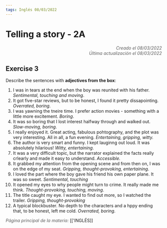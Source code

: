 ```yaml
---
tags: Inglés 08/03/2022
---
```


# Telling a story - 2A
<div style="text-align: right; opacity: 0.7; font-style: italic;">Creado el 08/03/2022</div>
<div style="text-align: right; opacity: 0.7; font-style: italic;">Última actualización el 08/03/2022</div>

## Exercise 3

Describe the sentences with **adjectives from the box**:


1. I was in tears at the end when the boy was reunited with his father. *Sentimental, touching and moving*.
2. It got five-star reviews, but to be honest, I found it pretty dissapointing. *Overrated, boring*.
3. I was yawning the tneire time. I prefer action movies - something with a little more excitement.  *Boring*.
4. It was so boring that I lost interest halfway through and walked out. *Slow-moving, boring*.
5. I really enjoyed it. Great acting, fabulous pohtography, and the plot was very interesting. All in all, a fun evening. *Entertaining, gripping, witty.*
6. The author is very smart and funny. I kept lauginng out loud. It was absolutely hilarious! *Witty, entertaining*.
7. It was a very difficult topic, but the narrator explained the facts really crlearly and made it easy to understand. *Accessible.*
8. It grabbed my attention from the opening scene and from then on, I was on the edge of my seat. *Gripping, thought-provoking, entertaining*.
9. I loved the part where the boy gave his friend his own paper plane. It was so sweet. *Sentimental, touching*
10. It opened my eyes to why people might turn to crime. It really made me think. *Thought-provoking, touching, moving*.
11. The title caught my eye. I wanted to find out more, so I watched the trailer. *Gripping, thought-provoking*
12. A typical blockbuster. No depth to the characters and a hppy ending that, to be honest, left me cold. *Overrated, boring*.

<span style="opacity: 0.7; font-style: italic;">Página principal de la materia:</span> [['INGLÉS]]